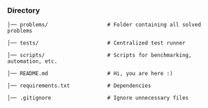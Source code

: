 ### Directory

	│── problems/                   # Folder containing all solved problems

	│── tests/                      # Centralized test runner 

	│── scripts/                    # Scripts for benchmarking, automation, etc.

	│── README.md                   # Hi, you are here :)

	│── requirements.txt            # Dependencies 

	│── .gitignore                  # Ignore unnecessary files 
